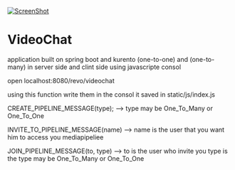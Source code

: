 [![ScreenShot](http://i.imgur.com/MDtdHT9.png)](https://www.youtube.com/watch?v=rDUh-yolnx4)

# VideoChat
application built on spring boot and kurento (one-to-one) and (one-to-many) in server side and clint side using javascripte consol




open localhost:8080/revo/videochat


using this function write them in the consol it saved in static/js/index.js

CREATE_PIPELINE_MESSAGE(type);
-->     type may be One_To_Many  or One_To_One


INVITE_TO_PIPELINE_MESSAGE(name)
-->     name is the user that you want him to access you mediapipeliee


JOIN_PIPELINE_MESSAGE(to, type)
-->     to is the user who invite you type is the type may be One_To_Many  or One_To_One


